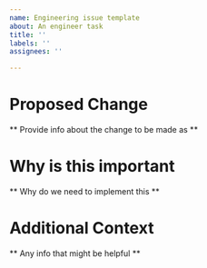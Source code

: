 ```yaml
---
name: Engineering issue template
about: An engineer task
title: ''
labels: ''
assignees: ''

---
```


# Proposed Change
** Provide info about the change to be made as **

# Why is this important 
** Why do we need to implement this **

# Additional Context
** Any info that might be helpful **
